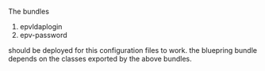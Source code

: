 The bundles 

1. epvldaplogin
2. epv-password

should be deployed for this configuration files to work.
the bluepring bundle depends on the classes exported by the
above bundles.